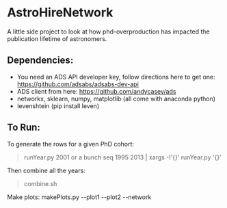 # AstroHireNetwork

A little side project to look at how phd-overproduction has impacted the publication lifetime of astronomers.

Dependencies:
-------------
* You need an ADS API developer key, follow directions here to get one: https://github.com/adsabs/adsabs-dev-api
* ADS client from here: https://github.com/andycasey/ads
* networkx, sklearn, numpy, matplotlib (all come with anaconda python)
* levenshtein (pip install leven)

To Run:
-------
To generate the rows for a given PhD cohort:
>runYear.py 2001
or a bunch
>seq 1995 2013 | xargs -I'{}' runYear.py '{}'

Then combine all the years:
>combine.sh

Make plots:
makePlots.py --plot1 --plot2 --network

